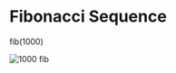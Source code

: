 # Fibonacci Sequence

fib(1000)

![1000 fib](https://raw.githubusercontent.com/jbyuki/Projects/master/SOLUTIONS/Numbers/Find_PI_to_the_Nth_Digit/1000_fib.PNG)
